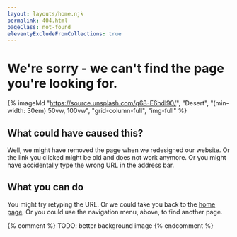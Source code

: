 ```yaml
---
layout: layouts/home.njk
permalink: 404.html
pageClass: not-found
eleventyExcludeFromCollections: true
---
```

# We're sorry - we can't find the page you're looking for.

{% imageMd "https://source.unsplash.com/q68-E6hdl90/", "Desert", "(min-width: 30em) 50vw, 100vw", "grid-column-full", "img-full" %}

## What could have caused this?

Well, we might have removed the page when we redesigned our website.
Or the link you clicked might be old and does not work anymore.
Or you might have accidentally type the wrong URL in the address bar.

## What you can do

You might try retyping the URL.
Or we could take you back to the <a href="{{ '/' | url }}">home page</a>.
Or you could use the navigation menu, above, to find another page.

{% comment %}
TODO: better background image
{% endcomment %}

